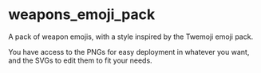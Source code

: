# weapons_emoji_pack
A pack of weapon emojis, with a style inspired by the Twemoji emoji pack.

You have access to the PNGs for easy deployment in whatever you want, and the SVGs to edit them to fit your needs.
